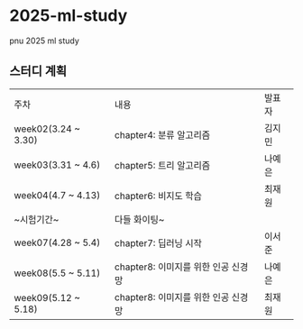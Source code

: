 # 2025-ml-study
pnu 2025 ml study 

## 스터디 계획

<table>
  <tr>
    <td>주차</td>
    <td>내용</td>
    <td>발표자</td>
  </tr>
  <tr>
    <td>week02(3.24 ~ 3.30)</td>
    <td>chapter4: 분류 알고리즘</td>
    <td>김지민</td>
  </tr>
  <tr>
    <td>week03(3.31 ~ 4.6)</td>
    <td>chapter5: 트리 알고리즘</td>
    <td>나예은</td>
  </tr>
  <tr>
    <td>week04(4.7 ~ 4.13)</td>
    <td>chapter6: 비지도 학습</td>
    <td>최재원</td>
  </tr>
  <tr>
    <td>~시험기간~</td>
    <td>다들 화이팅~</td>
    <td></td>
  </tr>
  <tr>
    <td>week07(4.28 ~ 5.4)</td>
    <td>chapter7: 딥러닝 시작</td>
    <td>이서준</td>
  </tr>
  <tr>
    <td>week08(5.5 ~ 5.11)</td>
    <td>chapter8: 이미지를 위한 인공 신경망</td>
    <td>나예은</td>
  </tr>
  <tr>
    <td>week09(5.12 ~ 5.18)</td>
    <td>chapter8: 이미지를 위한 인공 신경망</td>
    <td>최재원</td>
  </tr>
</table>
